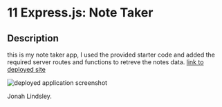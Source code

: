 # 11 Express.js: Note Taker



## Description
this is my note taker app, I used the provided starter code and added the required server routes and functions to retreve the notes data.
[link to deployed site]()



![deployed application screenshot]()

Jonah Lindsley.